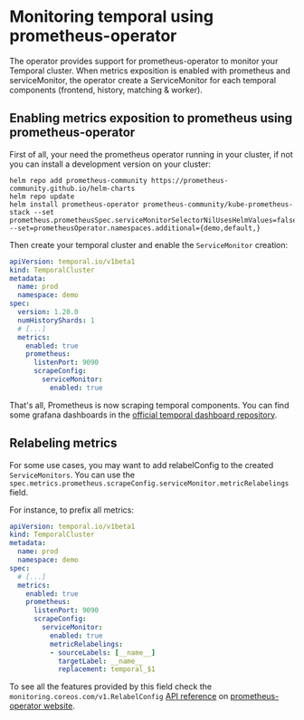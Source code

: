# Monitoring temporal using prometheus-operator

The operator provides support for prometheus-operator to monitor your Temporal cluster.
When metrics exposition is enabled with prometheus and serviceMonitor, the operator create a ServiceMonitor for each temporal components (frontend, history, matching & worker).


## Enabling metrics exposition to prometheus using prometheus-operator

First of all, your need the prometheus operator running in your cluster, if not you can install a development version on your cluster:

```
helm repo add prometheus-community https://prometheus-community.github.io/helm-charts
helm repo update
helm install prometheus-operator prometheus-community/kube-prometheus-stack --set prometheus.prometheusSpec.serviceMonitorSelectorNilUsesHelmValues=false --set=prometheusOperator.namespaces.additional={demo,default,}
```

Then create your temporal cluster and enable the `ServiceMonitor` creation:

```yaml
apiVersion: temporal.io/v1beta1
kind: TemporalCluster
metadata:
  name: prod
  namespace: demo
spec:
  version: 1.20.0
  numHistoryShards: 1
  # [...]
  metrics:
    enabled: true
    prometheus:
      listenPort: 9090
      scrapeConfig:
        serviceMonitor:
          enabled: true
```

That's all, Prometheus is now scraping temporal components. 
You can find some grafana dashboards in the [official temporal dashboard repository](https://github.com/temporalio/dashboards).

## Relabeling metrics

For some use cases, you may want to add relabelConfig to the created `ServiceMonitors`. 
You can use the `spec.metrics.prometheus.scrapeConfig.serviceMonitor.metricRelabelings` field.

For instance, to prefix all metrics:

```yaml
apiVersion: temporal.io/v1beta1
kind: TemporalCluster
metadata:
  name: prod
  namespace: demo
spec:
  # [...]
  metrics:
    enabled: true
    prometheus:
      listenPort: 9090
      scrapeConfig:
        serviceMonitor:
          enabled: true
          metricRelabelings:
          - sourceLabels: [__name__]
            targetLabel: __name__
            replacement: temporal_$1
```

To see all the features provided by this field check the `monitoring.coreos.com/v1.RelabelConfig` [API reference](https://prometheus-operator.dev/docs/operator/api/#monitoring.coreos.com/v1.RelabelConfig) on [prometheus-operator website](https://prometheus-operator.dev/).
 